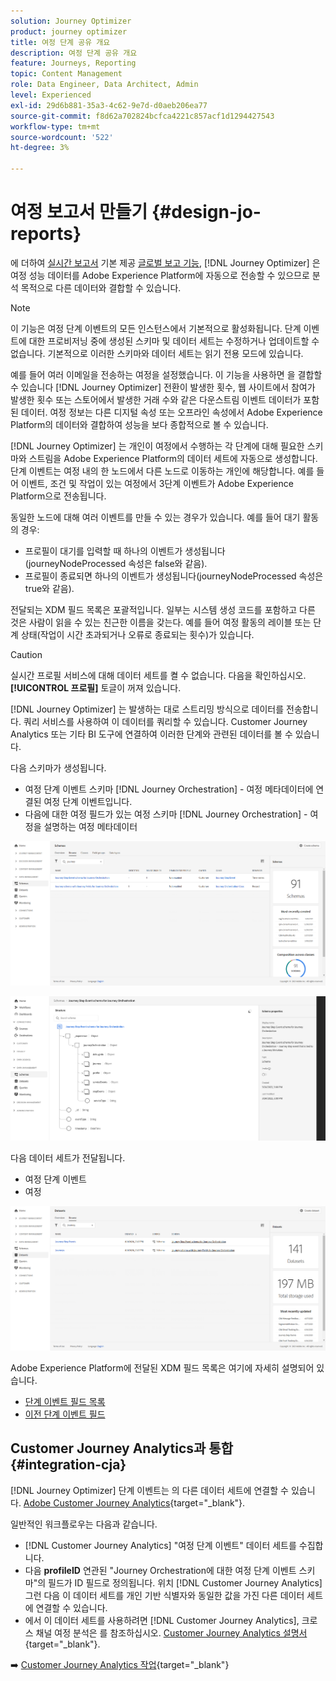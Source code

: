```yaml
---
solution: Journey Optimizer
product: journey optimizer
title: 여정 단계 공유 개요
description: 여정 단계 공유 개요
feature: Journeys, Reporting
topic: Content Management
role: Data Engineer, Data Architect, Admin
level: Experienced
exl-id: 29d6b881-35a3-4c62-9e7d-d0aeb206ea77
source-git-commit: f8d62a702824bcfca4221c857acf1d1294427543
workflow-type: tm+mt
source-wordcount: '522'
ht-degree: 3%

---
```


# 여정 보고서 만들기 {#design-jo-reports}

에 더하여 [실시간 보고서](live-report.md) 기본 제공 [글로벌 보고 기능](global-report.md), [!DNL Journey Optimizer] 은 여정 성능 데이터를 Adobe Experience Platform에 자동으로 전송할 수 있으므로 분석 목적으로 다른 데이터와 결합할 수 있습니다.

>[!NOTE]
>
>이 기능은 여정 단계 이벤트의 모든 인스턴스에서 기본적으로 활성화됩니다. 단계 이벤트에 대한 프로비저닝 중에 생성된 스키마 및 데이터 세트는 수정하거나 업데이트할 수 없습니다. 기본적으로 이러한 스키마와 데이터 세트는 읽기 전용 모드에 있습니다.

예를 들어 여러 이메일을 전송하는 여정을 설정했습니다. 이 기능을 사용하면 을 결합할 수 있습니다 [!DNL Journey Optimizer] 전환이 발생한 횟수, 웹 사이트에서 참여가 발생한 횟수 또는 스토어에서 발생한 거래 수와 같은 다운스트림 이벤트 데이터가 포함된 데이터. 여정 정보는 다른 디지털 속성 또는 오프라인 속성에서 Adobe Experience Platform의 데이터와 결합하여 성능을 보다 종합적으로 볼 수 있습니다.

[!DNL Journey Optimizer] 는 개인이 여정에서 수행하는 각 단계에 대해 필요한 스키마와 스트림을 Adobe Experience Platform의 데이터 세트에 자동으로 생성합니다. 단계 이벤트는 여정 내의 한 노드에서 다른 노드로 이동하는 개인에 해당합니다. 예를 들어 이벤트, 조건 및 작업이 있는 여정에서 3단계 이벤트가 Adobe Experience Platform으로 전송됩니다.

동일한 노드에 대해 여러 이벤트를 만들 수 있는 경우가 있습니다. 예를 들어 대기 활동의 경우:

* 프로필이 대기를 입력할 때 하나의 이벤트가 생성됩니다(journeyNodeProcessed 속성은 false와 같음).
* 프로필이 종료되면 하나의 이벤트가 생성됩니다(journeyNodeProcessed 속성은 true와 같음).

전달되는 XDM 필드 목록은 포괄적입니다. 일부는 시스템 생성 코드를 포함하고 다른 것은 사람이 읽을 수 있는 친근한 이름을 갖는다. 예를 들어 여정 활동의 레이블 또는 단계 상태(작업이 시간 초과되거나 오류로 종료되는 횟수)가 있습니다.

>[!CAUTION]
>
>실시간 프로필 서비스에 대해 데이터 세트를 켤 수 없습니다. 다음을 확인하십시오. **[!UICONTROL 프로필]** 토글이 꺼져 있습니다.

[!DNL Journey Optimizer] 는 발생하는 대로 스트리밍 방식으로 데이터를 전송합니다. 쿼리 서비스를 사용하여 이 데이터를 쿼리할 수 있습니다. Customer Journey Analytics 또는 기타 BI 도구에 연결하여 이러한 단계와 관련된 데이터를 볼 수 있습니다.

다음 스키마가 생성됩니다.

* 여정 단계 이벤트 스키마 [!DNL Journey Orchestration] - 여정 메타데이터에 연결된 여정 단계 이벤트입니다.
* 다음에 대한 여정 필드가 있는 여정 스키마 [!DNL Journey Orchestration] - 여정을 설명하는 여정 메타데이터

![](assets/sharing1.png)

![](assets/sharing2.png)

다음 데이터 세트가 전달됩니다.

* 여정 단계 이벤트
* 여정

![](assets/sharing3.png)

Adobe Experience Platform에 전달된 XDM 필드 목록은 여기에 자세히 설명되어 있습니다.

* [단계 이벤트 필드 목록](../reports/sharing-field-list.md)
* [이전 단계 이벤트 필드](../reports/sharing-legacy-fields.md)

## Customer Journey Analytics과 통합 {#integration-cja}

[!DNL Journey Optimizer] 단계 이벤트는 의 다른 데이터 세트에 연결할 수 있습니다. [Adobe Customer Journey Analytics](https://experienceleague.adobe.com/docs/analytics-platform/using/cja-overview/cja-overview.html?lang=ko){target="_blank"}.

일반적인 워크플로우는 다음과 같습니다.

* [!DNL Customer Journey Analytics] &quot;여정 단계 이벤트&quot; 데이터 세트를 수집합니다.
* 다음 **profileID** 연관된 &quot;Journey Orchestration에 대한 여정 단계 이벤트 스키마&quot;의 필드가 ID 필드로 정의됩니다. 위치 [!DNL Customer Journey Analytics]그런 다음 이 데이터 세트를 개인 기반 식별자와 동일한 값을 가진 다른 데이터 세트에 연결할 수 있습니다.
* 에서 이 데이터 세트를 사용하려면 [!DNL Customer Journey Analytics], 크로스 채널 여정 분석은 를 참조하십시오. [Customer Journey Analytics 설명서](https://experienceleague.adobe.com/docs/analytics-platform/using/cja-usecases/cross-channel.html){target="_blank"}.

➡️ [Customer Journey Analytics 작업](cja-ajo.md){target="_blank"}
